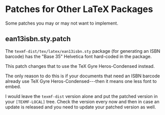 Patches for Other LaTeX Packages
================================

Some patches you may or may not want to implement.

ean13isbn.sty.patch
-------------------

The `texmf-dist/tex/latex/ean13isbn.sty` package (for generating an ISBN
barcode) has the "Base 35" Helvetica font hard-coded in the package.

This patch changes that to use the TeX Gyre Heros-Condensed instead.

The only reason to do this is if your documents that need an ISBN barcode
already use TeX Gyre Heros-Condensed---then it means one less font to embed.

I would leave the `texmf-dist` version alone and put the patched version in your
`[TEXMF-LOCAL]` tree. Check the version every now and then in case an update is
released and you need to update your patched version as well.

